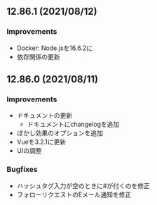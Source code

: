 <!--
## 12.x.x (unreleased)

### Improvements

### Bugfixes

-->

## 12.86.1 (2021/08/12)

### Improvements
- Docker: Node.jsを16.6.2に
- 依存関係の更新

## 12.86.0 (2021/08/11)

### Improvements
- ドキュメントの更新
	- ドキュメントにchangelogを追加
- ぼかし効果のオプションを追加
- Vueを3.2.1に更新
- UIの調整

### Bugfixes
- ハッシュタグ入力が空のときに#が付くのを修正
- フォローリクエストのEメール通知を修正
